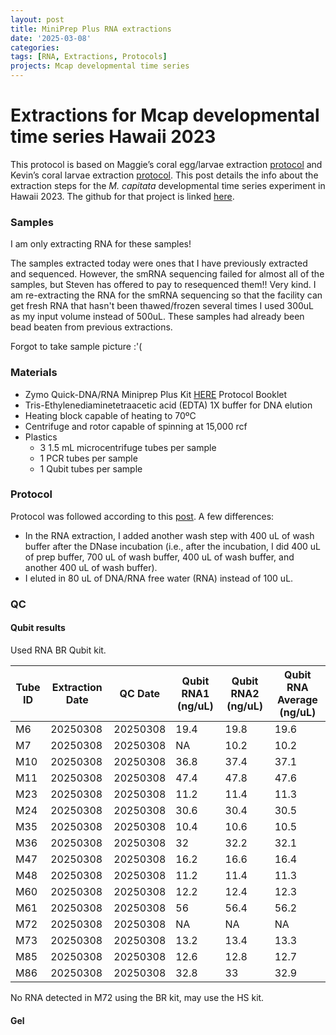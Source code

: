 ```yaml
---
layout: post
title: MiniPrep Plus RNA extractions
date: '2025-03-08'
categories:
tags: [RNA, Extractions, Protocols]
projects: Mcap developmental time series 
---
```


# Extractions for Mcap developmental time series Hawaii 2023

This protocol is based on Maggie’s coral egg/larvae extraction [protocol](https://meschedl.github.io/MESPutnam_Open_Lab_Notebook/Larvae-Ex-Protocol/) and Kevin’s coral larvae extraction [protocol](https://kevinhwong1.github.io/KevinHWong_Notebook/DNA-RNA-Extractions-on-P.-astreoides-larvae-BEAD-BEATING/). This post details the info about the extraction steps for the *M. capitata* developmental time series experiment in Hawaii 2023. The github for that project is linked [here](https://github.com/JillAshey/Hawaii_Developmental_TimeSeries). 

### Samples 

I am only extracting RNA for these samples!

The samples extracted today were ones that I have previously extracted and sequenced. However, the smRNA sequencing failed for almost all of the samples, but Steven has offered to pay to resequenced them!! Very kind. I am re-extracting the RNA for the smRNA sequencing so that the facility can get fresh RNA that hasn't been thawed/frozen several times I used 300uL as my input volume instead of 500uL. These samples had already been bead beaten from previous extractions. 

Forgot to take sample picture :'(


### Materials 

- Zymo Quick-DNA/RNA Miniprep Plus Kit [HERE](https://files.zymoresearch.com/protocols/_d7003t_d7003_quick-dna-rna_miniprep_plus_kit.pdf) Protocol Booklet
- Tris-Ethylenediaminetetraacetic acid (EDTA) 1X buffer for DNA elution
- Heating block capable of heating to 70ºC
- Centrifuge and rotor capable of spinning at 15,000 rcf
- Plastics 
	- 3 1.5 mL microcentrifuge tubes per sample
	- 1 PCR tubes per sample
	- 1 Qubit tubes per sample 

### Protocol

Protocol was followed according to this [post](https://github.com/JillAshey/JillAshey_Putnam_Lab_Notebook/blob/master/_posts/2023-07-21-MiniprepPlus-DNA%3ARNA-extractions-McapLarvae.md). A few differences: 

- In the RNA extraction, I added another wash step with 400 uL of wash buffer after the DNase incubation (i.e., after the incubation, I did 400 uL of prep buffer, 700 uL of wash buffer, 400 uL of wash buffer, and another 400 uL of wash buffer).
- I eluted in 80 uL of DNA/RNA free water (RNA) instead of 100 uL. 

### QC 

#### Qubit results 

Used RNA BR Qubit kit. 

| Tube ID | Extraction Date | QC Date  | Qubit RNA1 (ng/uL) | Qubit RNA2 (ng/uL) | Qubit RNA Average (ng/uL) |
| ------- | --------------- | -------- | ------------------ | ------------------ | ------------------------- |
| M6      | 20250308        | 20250308 | 19.4               | 19.8               | 19.6                      |
| M7      | 20250308        | 20250308 | NA                 | 10.2               | 10.2                      |
| M10     | 20250308        | 20250308 | 36.8               | 37.4               | 37.1                      |
| M11     | 20250308        | 20250308 | 47.4               | 47.8               | 47.6                      |
| M23     | 20250308        | 20250308 | 11.2               | 11.4               | 11.3                      |
| M24     | 20250308        | 20250308 | 30.6               | 30.4               | 30.5                      |
| M35     | 20250308        | 20250308 | 10.4               | 10.6               | 10.5                      |
| M36     | 20250308        | 20250308 | 32                 | 32.2               | 32.1                      |
| M47     | 20250308        | 20250308 | 16.2               | 16.6               | 16.4                      |
| M48     | 20250308        | 20250308 | 11.2               | 11.4               | 11.3                      |
| M60     | 20250308        | 20250308 | 12.2               | 12.4               | 12.3                      |
| M61     | 20250308        | 20250308 | 56                 | 56.4               | 56.2                      |
| M72     | 20250308        | 20250308 | NA                 | NA                 | NA                        |
| M73     | 20250308        | 20250308 | 13.2               | 13.4               | 13.3                      |
| M85     | 20250308        | 20250308 | 12.6               | 12.8               | 12.7                      |
| M86     | 20250308        | 20250308 | 32.8               | 33                 | 32.9              |

No RNA detected in M72 using the BR kit, may use the HS kit. 

#### Gel 



